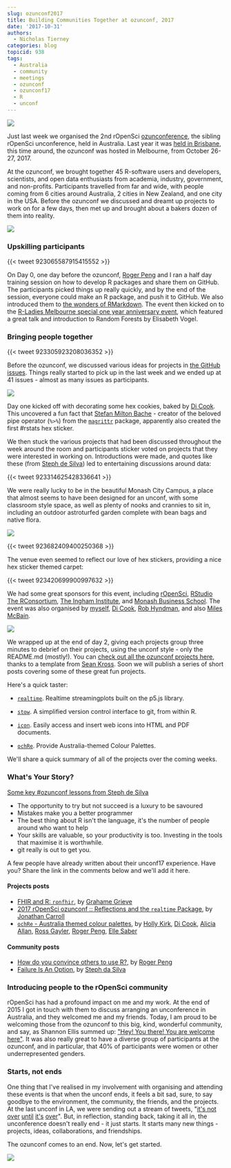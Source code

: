 ```yaml
---
slug: ozunconf2017
title: Building Communities Together at ozunconf, 2017
date: '2017-10-31'
authors:
  - Nicholas Tierney
categories: blog
topicid: 938
tags:
  - Australia
  - community
  - meetings
  - ozunconf
  - ozunconf17
  - R
  - unconf
---
```

<script async src="https://platform.twitter.com/widgets.js" charset="utf-8"></script>


![](https://njtierney.updog.co/img/ozunconf-hex-cookies.jpg)

Just last week we organised the 2nd rOpenSci [ozunconference](http://ozunconf17.ropensci.org), the sibling rOpenSci unconference, held in Australia. Last year it was [held in Brisbane](http://auunconf.ropensci.org), this time around, the ozunconf was hosted in Melbourne, from October 26-27, 2017. 


At the ozunconf, we brought together 45 R-software users and developers, scientists, and open data enthusiasts from academia, industry, government, and non-profits. Participants travelled from far and wide, with people coming from 6 cities around Australia, 2 cities in New Zealand, and one city in the USA. Before the ozunconf we discussed and dreamt up projects to work on for a few days, then met up and brought about a bakers dozen of them into reality.

![](https://njtierney.updog.co/img/ozunconf-womens-data-discuss.jpg)


### Upskilling participants

{{< tweet 923065587915415552 >}}

On Day 0, one day before the ozunconf, [Roger Peng](https://twitter.com/rdpeng) and I ran a half day training session on how to develop R packages and share them on GitHub. The participants picked things up really quickly, and by the end of the session, everyone could make an R package, and push it to GitHub. We also introduced them to [the wonders of RMarkdown](https://www.youtube.com/watch?v=s3JldKoA0zw&feature=youtu.be). The event then kicked on to the [R-Ladies Melbourne special one year anniversary event](https://www.meetup.com/R-Ladies-Melbourne/events/244102535/), which featured a great talk and introduction to Random Forests by Elisabeth Vogel.

### Bringing people together

{{< tweet 923305923208036352 >}}

Before the ozunconf, we discussed various ideas for projects in [the GitHub issues](https://github.com/ropensci/ozunconf17/issues). Things really started to pick up in the last week and we ended up at 41 issues - almost as many issues as participants.

![](https://njtierney.updog.co/img/ozunconf-oz-data-discuss.jpg)

Day one kicked off with decorating some hex cookies, baked by [Di Cook](https://twitter.com/visnut). This uncovered a fun fact that [Stefan Milton Bache](http://stefanbache.dk/) - creator of the beloved pipe operator (`%>%`) from the [`magrittr`](https://github.com/tidyverse/magrittr) package, apparently also created the first #rstats hex sticker.

We then stuck the various projects that had been discussed throughout the week around the room and participants sticker voted on projects that they were interested in working on. Introductions were made, and quotes like these (from [Steph de Silva](https://twitter.com/stephstammel)) led to entertaining discussions around data:

{{< tweet 923314625428336641 >}}

We were really lucky to be in the beautiful Monash City Campus, a place that almost seems to have been designed for an unconf, with some classroom style space, as well as plenty of nooks and crannies to sit in, including an outdoor astroturfed garden complete with bean bags and native flora.

![](https://njtierney.updog.co/img/ozunconf-earo.jpg)

{{< tweet 923682409400250368 >}}

The venue even seemed to reflect our love of hex stickers, providing a nice hex sticker themed carpet:

{{< tweet 923420699900997632 >}}

We had some great sponsors for this event, including [rOpenSci](/), [RStudio](http://rstudio.com/) [The RConsortium](http://r-consortium.org/), [The Ingham Institute](https://inghaminstitute.org.au/), and [Monash Business School](http://www.monash.edu/business). The event was also organised by [myself](https://twitter.com/nj_tierney), [Di Cook](https://twitter.com/visnut), [Rob Hyndman](https://twitter.com/robjhyndman), and also [Miles McBain](https://twitter.com/milesmcbain).

![](https://njtierney.updog.co/img/ozunconf-hex-mat.jpg)

We wrapped up at the end of day 2, giving each projects group three minutes to debrief on their projects, using the unconf style - only the README.md (mostly!). You can [check out all the ozunconf projects here](https://ropenscilabs.github.io/ozunconf-projects/), thanks to a template from [Sean Kross](http://seankross.com/). Soon we will publish a series of short posts covering some of these great fun projects.

Here's a quick taster:

- [`realtime`](https://github.com/ropenscilabs/realtime). Realtime streamingplots built on the p5.js library.

- [`stow`](https://github.com/ropenscilabs/ozrepro). A simplified version control interface to git, from within R.

- [`icon`](https://github.com/ropenscilabs/icon). Easily access and insert web icons into HTML and PDF documents.

- [`ochRe`](https://github.com/ropenscilabs/ochRe). Provide Australia-themed Colour Palettes.

We'll share a quick summary of all of the projects over the coming weeks.

### What's Your Story?

[Some key #ozunconf lessons from Steph de Silva](https://twitter.com/stephstammel/status/923875737102200832)

- The opportunity to try but not succeed is a luxury to be savoured
- Mistakes make you a better programmer
- The best thing about R isn't the language, it's the number of people around who want to help
- Your skills are valuable, so your productivity is too. Investing in the tools that maximise it is worthwhile.
- git really is out to get you.

A few people have already written about their unconf17 experience. Have you? Share the link in the comments below and we'll add it here.

#### Projects posts

- [FHIR and R: `ronfhir`](http://www.healthintersections.com.au/?p=2740), by [Grahame Grieve](http://www.healthintersections.com.au/)
- [2017 rOpenSci ozunconf :: Reflections and the `realtime` Package](/blog/2017/11/14/realtime/), by [Jonathan Carroll](https://jcarroll.com.au/)
- [`ochRe` - Australia themed colour palettes](/blog/2017/11/21/ochre/), by [Holly Kirk](https://twitter.com/HollyKirk), [Di Cook](https://twitter.com/visnut), [Alicia Allan](https://github.com/alicia-a), [Ross Gayler](https://twitter.com/ross_gayler), [Roger Peng](https://twitter.com/rdpeng), [Elle Saber](https://github.com/ellesaber)  

#### Community posts

- [How do you convince others to use R?](https://simplystatistics.org/2017/10/30/how-do-you-convince-others-to-use-r/), by [Roger Peng](http://www.biostat.jhsph.edu/~rpeng/)
- [Failure Is An Option](http://rex-analytics.com/failure-is-an-option/), by [Steph da Silva](https://twitter.com/stephstammel)

### Introducing people to the rOpenSci community

rOpenSci has had a profound impact on me and my work. At the end of 2015 I got in touch with them to discuss arranging an unconference in Australia, and they welcomed me and my friends. Today, I am proud to be welcoming those from the ozunconf to this big, kind, wonderful community, and say, as Shannon Ellis summed up: ["Hey! You there! You are welcome here"](/blog/2017/06/23/community/). It was also really great to have a diverse group of participants at the ozunconf, and in particular, that 40% of participants were women or other underrepresented genders.

### Starts, not ends

One thing that I've realised in my involvement with organising and attending these events is that when the unconf ends, it feels a bit sad, sure, to say goodbye to the environment, the community, the friends, and the projects. At the last unconf in LA, we were sending out a stream of tweets, "[it's not](https://twitter.com/nj_tierney/status/868572134548713472) [over](https://twitter.com/MilesMcBain/status/868590677843599360) [until](https://twitter.com/AmeliaMN/status/868605633435533312) [it's](https://twitter.com/MilesMcBain/status/869044724086185985) [over](https://twitter.com/dataandme/status/869664700606406656)". But, in reflection, standing back, taking it all in, the unconference doesn't really end - it just starts. It starts many new things - projects, ideas, collaborations, and friendships.

The ozunconf comes to an end. Now, let's get started.

![](https://njtierney.updog.co/img/ozunconf-group-photo.jpg)


